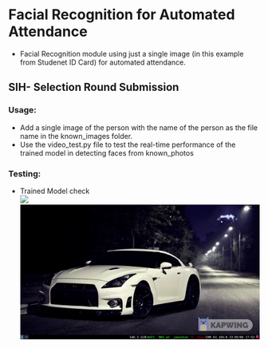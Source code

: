 # Facial Recognition for Automated Attendance
- Facial Recognition module using just a single image (in this example from Studenet ID Card) for automated attendance. 
## SIH- Selection Round Submission
### Usage:
- Add a single image of the person with the name of the person as the file name in the known_images folder.
- Use the video_test.py file to test the real-time performance of the trained model in detecting faces from known_photos
### Testing:
- Trained Model check  
![](face_detection_real_time/manu_detection.gif)
![](face_detection_real_time/jack_detection.gif)
